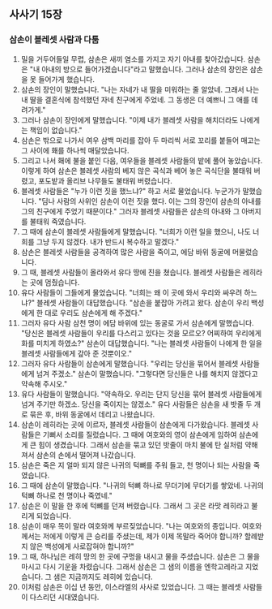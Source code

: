 ## 사사기 15장

### 삼손이 블레셋 사람과 다툼
1. 밀을 거두어들일 무렵, 삼손은 새끼 염소를 가지고 자기 아내를 찾아갔습니다. 삼손은 "내 아내의 방으로 들어가겠습니다"라고 말했습니다. 그러나 삼손의 장인은 삼손을 못 들어가게 했습니다.
2. 삼손의 장인이 말했습니다. "나는 자네가 내 딸을 미워하는 줄 알았네. 그래서 나는 내 딸을 결혼식에 참석했던 자네 친구에게 주었네. 그 동생은 더 예쁘니 그 애를 데려가게."
3. 그러나 삼손이 장인에게 말했습니다. "이제 내가 블레셋 사람을 해치더라도 나에게는 책임이 없습니다."
4. 삼손은 밖으로 나가서 여우 삼백 마리를 잡아 두 마리씩 서로 꼬리를 붙들어 매고는 그 사이에 홰를 하나씩 매달았습니다.
5. 그리고 나서 홰에 불을 붙인 다음, 여우들을 블레셋 사람들의 밭에 풀어 놓았습니다. 이렇게 하여 삼손은 블레셋 사람의 베지 않은 곡식과 베어 놓은 곡식단을 불태워 버렸고, 포도밭과 올리브 나무들도 불태워 버렸습니다.
6. 블레셋 사람들은 "누가 이런 짓을 했느냐?" 하고 서로 물었습니다. 누군가가 말했습니다. "딤나 사람의 사위인 삼손이 이런 짓을 했다. 이는 그의 장인이 삼손의 아내를 그의 친구에게 주었기 때문이다." 그러자 블레셋 사람들은 삼손의 아내와 그 아버지를 불태워 죽였습니다.
7. 그 때에 삼손이 블레셋 사람들에게 말했습니다. "너희가 이런 일을 했으니, 나도 너희를 그냥 두지 않겠다. 내가 반드시 복수하고 말겠다."
8. 삼손은 블레셋 사람들을 공격하여 많은 사람을 죽이고, 에담 바위 동굴에 머물렀습니다.
9. 그 때, 블레셋 사람들이 올라와서 유다 땅에 진을 쳤습니다. 블레셋 사람들은 레히라는 곳에 멈췄습니다.
10. 유다 사람들이 그들에게 물었습니다. "너희는 왜 이 곳에 와서 우리와 싸우려 하느냐?" 블레셋 사람들이 대답했습니다. "삼손을 붙잡아 가려고 왔다. 삼손이 우리 백성에게 한 대로 우리도 삼손에게 해 주겠다."
11. 그러자 유다 사람 삼천 명이 에담 바위에 있는 동굴로 가서 삼손에게 말했습니다. "당신은 블레셋 사람들이 우리를 다스리고 있다는 것을 모르오? 어찌하여 우리에게 화를 미치게 하였소?" 삼손이 대답했습니다. "나는 블레셋 사람들이 나에게 한 일을 블레셋 사람들에게 갚아 준 것뿐이오."
12. 그러자 유다 사람들이 삼손에게 말했습니다. "우리는 당신을 묶어서 블레셋 사람들에게 넘겨 주겠소." 삼손이 말했습니다. "그렇다면 당신들은 나를 해치지 않겠다고 약속해 주시오."
13. 유다 사람들이 말했습니다. "약속하오. 우리는 단지 당신을 묶어 블레셋 사람들에게 넘겨 주기만 하겠소. 당신을 죽이지는 않겠소." 유다 사람들은 삼손을 새 밧줄 두 개로 묶은 후, 바위 동굴에서 데리고 나왔습니다. 
14. 삼손이 레히라는 곳에 이르자, 블레셋 사람들이 삼손에게 다가왔습니다. 블레셋 사람들은 기뻐서 소리를 질렀습니다. 그 때에 여호와의 영이 삼손에게 임하여 삼손에게 큰 힘이 생겼습니다. 그래서 삼손을 묶고 있던 밧줄이 마치 불에 탄 실처럼 약해져서 삼손의 손에서 떨어져 나갔습니다.
15. 삼손은 죽은 지 얼마 되지 않은 나귀의 턱뼈를 주워 들고, 천 명이나 되는 사람을 죽였습니다.
16. 그 때에 삼손이 말했습니다. "나귀의 턱뼈 하나로 무더기에 무더기를 쌓았네. 나귀의 턱뼈 하나로 천 명이나 죽였네."
17. 삼손은 이 말을 한 후에 턱뼈를 던져 버렸습니다. 그래서 그 곳은 라맛 레히라고 불리게 되었습니다.
18. 삼손이 매우 목이 말라 여호와께 부르짖었습니다. "나는 여호와의 종입니다. 여호와께서는 저에게 이렇게 큰 승리를 주셨는데, 제가 이제 목말라 죽어야 합니까? 할례받지 않은 백성에게 사로잡혀야 합니까?"
19. 그 때, 하나님은 레히 땅의 한 곳에 구멍을 내시고 물을 주셨습니다. 삼손은 그 물을 마시고 다시 기운을 차렸습니다. 그래서 삼손은 그 샘의 이름을 엔학고레라고 지었습니다. 그 샘은 지금까지도 레히에 있습니다.
20. 이처럼 삼손은 이십 년 동안, 이스라엘의 사사로 있었습니다. 그 때는 블레셋 사람들이 다스리던 시대였습니다.